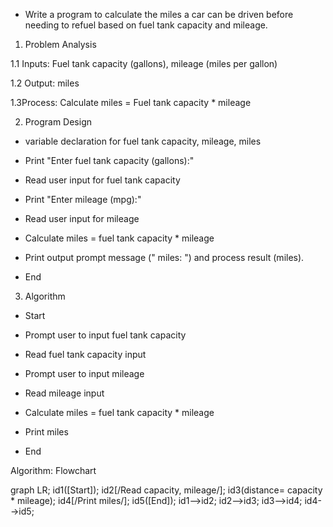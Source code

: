 - Write a program to calculate the miles a car can be driven before needing to refuel based on fuel tank capacity and mileage.

1. Problem Analysis

1.1 Inputs: Fuel tank capacity (gallons), mileage (miles per gallon) 

1.2 Output: miles 

1.3Process: Calculate miles = Fuel tank capacity * mileage

2. Program Design

- variable declaration for fuel tank capacity, mileage, miles 

- Print "Enter fuel tank capacity (gallons):" 

- Read user input for fuel tank capacity 

- Print "Enter mileage (mpg):"

- Read user input for mileage 

- Calculate miles = fuel tank capacity * mileage 

- Print output prompt message (" miles: ") and process result (miles).

- End

3. Algorithm

- Start 

- Prompt user to input fuel tank capacity 

- Read fuel tank capacity input

- Prompt user to input mileage

- Read mileage input

- Calculate miles = fuel tank capacity * mileage

- Print miles 

- End

Algorithm: Flowchart

graph LR;
id1([Start]);
id2[/Read capacity, mileage/];
id3(distance= capacity * mileage);
id4[/Print miles/];
id5([End]);
id1-->id2;
id2-->id3;
id3-->id4;
id4-->id5;
